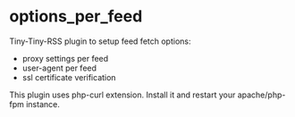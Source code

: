 # options_per_feed

Tiny-Tiny-RSS plugin to setup feed fetch options:

- proxy settings per feed
- user-agent per feed
- ssl certificate verification

This plugin uses php-curl extension. Install it and restart your apache/php-fpm instance.
